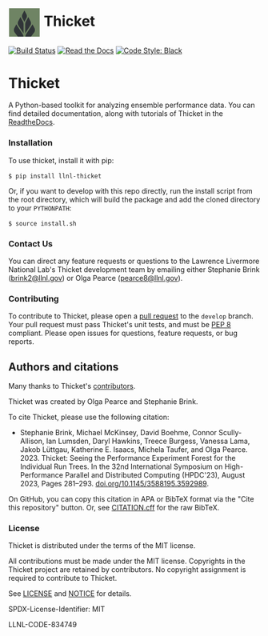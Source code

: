 # <img src="https://raw.githubusercontent.com/llnl/thicket/develop/logo-notext.png" width="64" valign="middle" alt="thicket"/> Thicket

[![Build Status](https://github.com/llnl/thicket/actions/workflows/unit-tests.yaml/badge.svg)](https://github.com/llnl/thicket/actions)
[![Read the Docs](http://readthedocs.org/projects/thicket/badge/?version=latest)](http://thicket.readthedocs.io)
[![Code Style: Black](https://img.shields.io/badge/code%20style-black-000000.svg)](https://github.com/psf/black)

# Thicket

A Python-based toolkit for analyzing ensemble performance data. You can find
detailed documentation, along with tutorials of Thicket in the
[ReadtheDocs](https://thicket.readthedocs.io/en/latest/).

### Installation

To use thicket, install it with pip:

```
$ pip install llnl-thicket
```

Or, if you want to develop with this repo directly, run the install script from the
root directory, which will build the package and add the cloned directory to
your `PYTHONPATH`:

```
$ source install.sh
```

### Contact Us

You can direct any feature requests or questions to the Lawrence Livermore National
Lab's Thicket development team by emailing either Stephanie Brink (brink2@llnl.gov)
or Olga Pearce (pearce8@llnl.gov).

### Contributing

To contribute to Thicket, please open a [pull request](https://docs.github.com/en/pull-requests/collaborating-with-pull-requests/proposing-changes-to-your-work-with-pull-requests/about-pull-requests) to the `develop` branch. Your pull request must pass Thicket's unit tests, and must be [PEP 8](https://peps.python.org/pep-0008/) compliant. Please open issues for questions, feature requests, or bug reports.

Authors and citations
---------------------
Many thanks to Thicket's [contributors](https://github.com/llnl/thicket/graphs/contributors).

Thicket was created by Olga Pearce and Stephanie Brink.

To cite Thicket, please use the following citation:

* Stephanie Brink, Michael McKinsey, David Boehme, Connor Scully-Allison, Ian Lumsden, Daryl Hawkins, Treece Burgess, Vanessa Lama, Jakob Lüttgau, Katherine E. Isaacs, Michela Taufer, and Olga Pearce. 2023. Thicket: Seeing the Performance Experiment Forest for the Individual Run Trees. In the 32nd International Symposium on High-Performance Parallel and Distributed Computing (HPDC'23), August 2023, Pages 281–293. [doi.org/10.1145/3588195.3592989](https://doi.org/10.1145/3588195.3592989).

On GitHub, you can copy this citation in APA or BibTeX format via the "Cite this
repository" button. Or, see [CITATION.cff](https://github.com/llnl/thicket/blob/develop/CITATION.cff) for the raw BibTeX.

### License

Thicket is distributed under the terms of the MIT license.

All contributions must be made under the MIT license. Copyrights in the
Thicket project are retained by contributors. No copyright assignment is
required to contribute to Thicket.

See [LICENSE](https://github.com/llnl/thicket/blob/develop/LICENSE) and
[NOTICE](https://github.com/llnl/thicket/blob/develop/NOTICE) for details.

SPDX-License-Identifier: MIT

LLNL-CODE-834749
